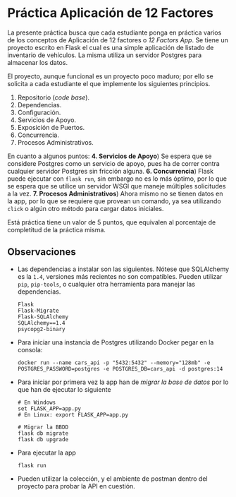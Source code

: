 # Práctica Aplicación de 12 Factores

La presente práctica busca que cada estudiante ponga en práctica varios de los conceptos de Aplicación de 12 factores o _12 Factors App_. Se tiene un proyecto escrito en Flask el cual es una simple aplicación de listado de inventario de vehículos. La misma utiliza un servidor Postgres para almacenar los datos.



El proyecto, aunque funcional es un proyecto poco maduro; por ello se solicita a cada estudiante el que implemente los siguientes principios.



1. Repositorio (_code base_).
2. Dependencias.
3. Configuración.
4. Servicios de Apoyo.
5. Exposición de Puertos.
6. Concurrencia.
7. Procesos Administrativos.



En cuanto a algunos puntos: **4. Servicios de Apoyo**) Se espera que se considere Postgres como un servicio de apoyo, pues ha de correr contra cualquier servidor Postgres sin fricción alguna. **6. Concurrencia**) Flask puede ejecutar con `flask run`, sin embargo no es lo más óptimo, por lo que se espera que se utilice un servidor WSGI que maneje múltiples solicitudes a la vez. **7. Procesos Administrativos**) Ahora mismo no se tienen datos en la app, por lo que se requiere que provean un comando, ya sea utilizando `click` o algún otro método para cargar datos iniciales.



Está práctica tiene un valor de 5 puntos, que equivalen al porcentaje de completitud de la práctica misma.



## Observaciones

- Las dependencias a instalar son las siguientes. Nótese que SQLAlchemy es la `1.4`, versiones más recientes no son compatibles. Pueden utilizar `pip`, `pip-tools`, o cualquier otra herramienta para manejar las dependencias.

  ```
  Flask
  Flask-Migrate
  Flask-SQLAlchemy
  SQLAlchemy==1.4
  psycopg2-binary
  ```

- Para iniciar una instancia de Postgres utilizando Docker pegar en la consola:

  ```shell
  docker run --name cars_api -p "5432:5432" --memory="128mb" -e POSTGRES_PASSWORD=postgres -e POSTGRES_DB=cars_api -d postgres:14
  ```

- Para iniciar por primera vez la app han de _migrar la base de datos_ por lo que han de ejecutar lo siguiente

  ```shell
  # En Windows
  set FLASK_APP=app.py
  # En Linux: export FLASK_APP=app.py
  
  # Migrar la BBDD
  flask db migrate
  flask db upgrade
  ```

- Para ejecutar la app

  ```shell
  flask run
  ```

- Pueden utilizar la colección, y el ambiente de postman dentro del proyecto para probar la API en cuestión.